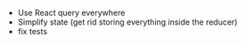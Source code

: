 - Use React query everywhere
- Simplify state (get rid storing everything inside the reducer)
- fix tests
